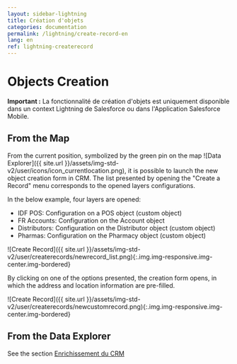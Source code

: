 ```yaml
---
layout: sidebar-lightning
title: Création d'objets
categories: documentation
permalink: /lightning/create-record-en
lang: en
ref: lightning-createrecord
---
```


# Objects Creation

<div class="alert alert-warning" role="alert"> <strong>Important :</strong> La fonctionnalité de création d'objets est uniquement disponible dans un context Lightning de Salesforce ou dans l'Application Salesforce Mobile.</div>

## From the Map

From the current position, symbolized by the green pin on the map ![Data Explorer]({{ site.url }}/assets/img-std-v2/user/icons/icon_currentlocation.png), it is possible to launch the new object creation form in CRM. The list presented by opening the "Create a Record" menu corresponds to the opened layers configurations.

In the below example, four layers are opened:

- IDF POS: Configuration on a POS object (custom object)
- FR Accounts: Configuration on the Account object
- Distributors: Configuration on the Distributor object (custom object)
- Pharmas: Configuration on the Pharmacy object (custom object)

![Create Record]({{ site.url }}/assets/img-std-v2/user/createrecords/newrecord_list.png){:.img.img-responsive.img-center.img-bordered}

By clicking on one of the options presented, the creation form opens, in which the address and location information are pre-filled.

![Create Record]({{ site.url }}/assets/img-std-v2/user/createrecords/newcustomrecord.png){:.img.img-responsive.img-center.img-bordered}

## From the Data Explorer

See the section [Enrichissement du CRM](/lightning/data-explorer#enrichissement-du-crm)
